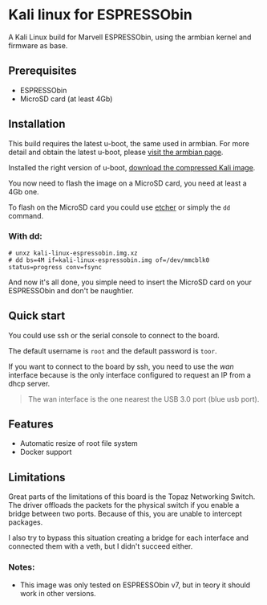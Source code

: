 # Kali linux for ESPRESSObin
A Kali Linux build for Marvell ESPRESSObin, using the armbian kernel and firmware as base. 

## Prerequisites
* ESPRESSObin
* MicroSD card (at least 4Gb)

## Installation
This build requires the latest u-boot, the same used in armbian. For more detail and obtain the latest u-boot, please [visit the armbian page](https://www.armbian.com/espressobin/).

Installed the right version of u-boot, [download the compressed Kali image](https://github.com/MrSuicideParrot/espressobin-kali/releases/latest).

You now need to flash the image on a MicroSD card, you need at least a 4Gb one. 

To flash on the MicroSD card you could use [etcher](https://www.balena.io/etcher/) or simply the `dd` command.
### With dd:
```
# unxz kali-linux-espressobin.img.xz
# dd bs=4M if=kali-linux-espressobin.img of=/dev/mmcblk0 status=progress conv=fsync
```

And now it's all done, you simple need to insert the MicroSD card on your ESPRESSObin and don't be naughtier.

## Quick start
You could use ssh or the serial console to connect to the board. 

The default username is `root` and the default password is `toor`. 

If you want to connect to the board by ssh, you need to use the *wan* interface because is the only interface configured to request an IP from a  dhcp server. 
> The wan interface is the one nearest the USB 3.0 port (blue usb port).

## Features
* Automatic resize of root file system
* Docker support

## Limitations

Great parts of the limitations of this board is the Topaz Networking Switch. The driver offloads the packets for the physical switch if you enable a bridge between two ports. Because of this, you are unable to intercept packages.  

I also try to bypass this situation creating a bridge for each interface and connected them with a veth, but I didn't succeed either.

### Notes:
* This image was only tested on ESPRESSObin v7, but in teory it should work in other versions.

